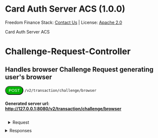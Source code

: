 # Card Auth Server ACS (1.0.0)

Freedom Finance Stack: [Contact Us](contact@freedomfinancestack.org) | 
License: [Apache 2.0](https://www.apache.org/licenses/LICENSE-2.0.html)

Card Auth Server ACS

# Challenge-Request-Controller
## Handles browser Challenge Request generating user's browser


<button style="background-color: #00b300; border-radius: 20px 20px 20px 20px; padding: 5px 10px; color: white; ">POST</button> 
`/v2/transaction/challenge/browser`
#### Generated server url: http://127.0.0.1:8080/v2/transaction/challenge/browser

<div style="border: 10px red;padding:10px">
<details >
  <summary >Request</summary>
    <br>
    <text style="font-weight: bold">QueryParameters
      <ul>
        <li>creq <text style="font-weight: normal; color:red; margin-right: 80px"> (required)</text>string</li>
        <li>threeDSSessionData <text style="margin-left: 36px">string</text></li>
      </ul>
</details>
</div>

<details>
  <summary>Responses</summary>
 
  <ul>
    <li><textarea style="background-color: lightgreen;font-weight: bold">200  Request Successfully handled and validated </textarea> </li>
    <li>
        <text style="background-color: #800000; font-weight: bold;padding: 5px; border-radius:10px 10px 10px 10px ">
            <text style="font-weight: bold">400 </text> 
            Bad Request or Request not according to Areq Schema
        </text>
    </li>
    <li><text font-weight="bold">500 </text> Server Exception Occurred during request handling</li>
  </ul>
</details>